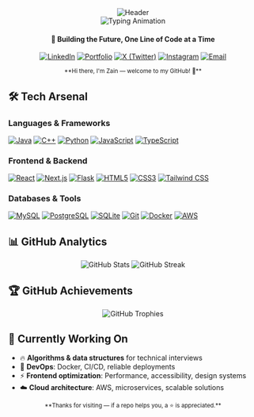 <div align="center">
  <img src="https://capsule-render.vercel.app/api?type=waving&color=0d1117&height=100&section=header&text=Muhammad%20Zain&fontSize=32&fontAlignY=35&desc=3rd%20Year%20Software%20Engineering%20Student%20%40%20University%20of%20Calgary%20%7C%20Internship%20Seeker&descAlignY=65&descAlign=62&descSize=14" alt="Header" />
</div>

<div align="center">
  <img src="https://readme-typing-svg.herokuapp.com?font=Fira+Code&weight=600&size=20&pause=1000&color=58A6FF&center=true&vCenter=true&width=800&lines=Hi%2C+I'm+Muhammad+Zain+👋;3rd+Year+Software+Engineering+Student+%40+UCalgary;Aspiring+Software+Engineer+%7C+Internship+Seeker;Building+Clean+Code+and+Polished+UIs" alt="Typing Animation" />
</div>

<div align="center">
  <h4>🚀 Building the Future, One Line of Code at a Time</h4>
  
  [![LinkedIn](https://img.shields.io/badge/LinkedIn-0077B5?style=flat-square&logo=linkedin&logoColor=white)](https://www.linkedin.com/in/muhammad-zain03/)
  [![Portfolio](https://img.shields.io/badge/Portfolio-000000?style=flat-square&logo=vercel&logoColor=white)](https://muhammadzainweb.vercel.app/)
  [![X (Twitter)](https://img.shields.io/badge/X-000000?style=flat-square&logo=x&logoColor=white)](https://x.com/muhammadzain003)
  [![Instagram](https://img.shields.io/badge/Instagram-E4405F?style=flat-square&logo=instagram&logoColor=white)](https://www.instagram.com/muhammad_zain14/)
  [![Email](https://img.shields.io/badge/Gmail-D14836?style=flat-square&logo=gmail&logoColor=white)](mailto:muhammadzain0476@gmail.com)
</div>

<div align="center">
  <small>**Hi there, I'm Zain — welcome to my GitHub! 👋**</small>
</div>

## 🛠️ **Tech Arsenal**

### **Languages & Frameworks**
[![Java](https://img.shields.io/badge/Java-ED8B00?style=flat-square&logo=openjdk&logoColor=white)](https://docs.oracle.com/en/java/)
[![C++](https://img.shields.io/badge/C%2B%2B-00599C?style=flat-square&logo=c%2B%2B&logoColor=white)](https://isocpp.org/)
[![Python](https://img.shields.io/badge/Python-3776AB?style=flat-square&logo=python&logoColor=white)](https://docs.python.org/)
[![JavaScript](https://img.shields.io/badge/JavaScript-F7DF1E?style=flat-square&logo=javascript&logoColor=black)](https://developer.mozilla.org/docs/Web/JavaScript)
[![TypeScript](https://img.shields.io/badge/TypeScript-007ACC?style=flat-square&logo=typescript&logoColor=white)](https://www.typescriptlang.org/docs/)

### **Frontend & Backend**
[![React](https://img.shields.io/badge/React-20232A?style=flat-square&logo=react&logoColor=61DAFB)](https://react.dev/)
[![Next.js](https://img.shields.io/badge/Next.js-000000?style=flat-square&logo=next.js&logoColor=white)](https://nextjs.org/docs)
[![Flask](https://img.shields.io/badge/Flask-000000?style=flat-square&logo=flask&logoColor=white)](https://flask.palletsprojects.com/)
[![HTML5](https://img.shields.io/badge/HTML5-E34F26?style=flat-square&logo=html5&logoColor=white)](https://developer.mozilla.org/docs/Web/HTML)
[![CSS3](https://img.shields.io/badge/CSS3-1572B6?style=flat-square&logo=css3&logoColor=white)](https://developer.mozilla.org/docs/Web/CSS)
[![Tailwind CSS](https://img.shields.io/badge/Tailwind_CSS-38B2AC?style=flat-square&logo=tailwind-css&logoColor=white)](https://tailwindcss.com/docs)

### **Databases & Tools**
[![MySQL](https://img.shields.io/badge/MySQL-4479A1?style=flat-square&logo=mysql&logoColor=white)](https://dev.mysql.com/doc/)
[![PostgreSQL](https://img.shields.io/badge/PostgreSQL-316192?style=flat-square&logo=postgresql&logoColor=white)](https://www.postgresql.org/docs/)
[![SQLite](https://img.shields.io/badge/SQLite-07405E?style=flat-square&logo=sqlite&logoColor=white)](https://www.sqlite.org/docs.html)
[![Git](https://img.shields.io/badge/Git-F05032?style=flat-square&logo=git&logoColor=white)](https://git-scm.com/docs)
[![Docker](https://img.shields.io/badge/Docker-2496ED?style=flat-square&logo=docker&logoColor=white)](https://docs.docker.com/)
[![AWS](https://img.shields.io/badge/AWS-FF9900?style=flat-square&logo=amazonaws&logoColor=white)](https://docs.aws.amazon.com/)

## 📊 **GitHub Analytics**

<div align="center">
  <img src="https://github-readme-stats.vercel.app/api?username=muhammadzain03&show_icons=true&theme=radical&hide_border=true&bg_color=0D1117&title_color=58A6FF&text_color=FFFFFF&icon_color=58A6FF&hide=contribs,issues&card_width=300" alt="GitHub Stats" />
  
  <img src="https://github-readme-streak-stats.herokuapp.com/?user=muhammadzain03&theme=radical&hide_border=true&background=0D1117&stroke=58A6FF&ring=58A6FF&fire=58A6FF&currStreakNum=FFFFFF&sideNums=FFFFFF&currStreakLabel=58A6FF&sideLabels=58A6FF&dates=FFFFFF&card_width=300" alt="GitHub Streak" />
</div>

## 🏆 **GitHub Achievements**

<div align="center">
  <img src="https://github-profile-trophy.vercel.app/?username=muhammadzain03&theme=radical&no-frame=true&no-bg=true&margin-w=5&margin-h=5&row=1&column=7" alt="GitHub Trophies" />
</div>

## 🚧 **Currently Working On**

- 🔥 **Algorithms & data structures** for technical interviews  
- 🐳 **DevOps**: Docker, CI/CD, reliable deployments  
- ⚡ **Frontend optimization**: Performance, accessibility, design systems  
- ☁️ **Cloud architecture**: AWS, microservices, scalable solutions  

<div align="center">
  <small>**Thanks for visiting — if a repo helps you, a ⭐️ is appreciated.**</small>
</div>
